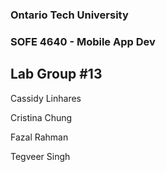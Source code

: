 ### Ontario Tech University
### SOFE 4640 - Mobile App Dev

## Lab Group #13
Cassidy Linhares

Cristina Chung

Fazal Rahman

Tegveer Singh

